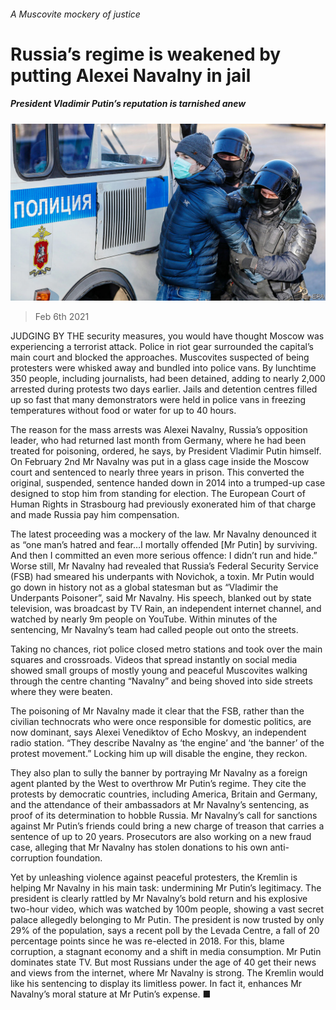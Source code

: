 ###### A Muscovite mockery of justice

# Russia’s regime is weakened by putting Alexei Navalny in jail 

##### President Vladimir Putin’s reputation is tarnished anew 

![image](images/20210206_EUP002_0.jpg) 

> Feb 6th 2021 


JUDGING BY THE security measures, you would have thought Moscow was experiencing a terrorist attack. Police in riot gear surrounded the capital’s main court and blocked the approaches. Muscovites suspected of being protesters were whisked away and bundled into police vans. By lunchtime 350 people, including journalists, had been detained, adding to nearly 2,000 arrested during protests two days earlier. Jails and detention centres filled up so fast that many demonstrators were held in police vans in freezing temperatures without food or water for up to 40 hours.


The reason for the mass arrests was Alexei Navalny, Russia’s opposition leader, who had returned last month from Germany, where he had been treated for poisoning, ordered, he says, by President Vladimir Putin himself. On February 2nd Mr Navalny was put in a glass cage inside the Moscow court and sentenced to nearly three years in prison. This converted the original, suspended, sentence handed down in 2014 into a trumped-up case designed to stop him from standing for election. The European Court of Human Rights in Strasbourg had previously exonerated him of that charge and made Russia pay him compensation.



The latest proceeding was a mockery of the law. Mr Navalny denounced it as “one man’s hatred and fear…I mortally offended [Mr Putin] by surviving. And then I committed an even more serious offence: I didn’t run and hide.” Worse still, Mr Navalny had revealed that Russia’s Federal Security Service (FSB) had smeared his underpants with Novichok, a toxin. Mr Putin would go down in history not as a global statesman but as “Vladimir the Underpants Poisoner”, said Mr Navalny. His speech, blanked out by state television, was broadcast by TV Rain, an independent internet channel, and watched by nearly 9m people on YouTube. Within minutes of the sentencing, Mr Navalny’s team had called people out onto the streets.


Taking no chances, riot police closed metro stations and took over the main squares and crossroads. Videos that spread instantly on social media showed small groups of mostly young and peaceful Muscovites walking through the centre chanting “Navalny” and being shoved into side streets where they were beaten.


The poisoning of Mr Navalny made it clear that the FSB, rather than the civilian technocrats who were once responsible for domestic politics, are now dominant, says Alexei Venediktov of Echo Moskvy, an independent radio station. “They describe Navalny as ‘the engine’ and ‘the banner’ of the protest movement.” Locking him up will disable the engine, they reckon.


They also plan to sully the banner by portraying Mr Navalny as a foreign agent planted by the West to overthrow Mr Putin’s regime. They cite the protests by democratic countries, including America, Britain and Germany, and the attendance of their ambassadors at Mr Navalny’s sentencing, as proof of its determination to hobble Russia. Mr Navalny’s call for sanctions against Mr Putin’s friends could bring a new charge of treason that carries a sentence of up to 20 years. Prosecutors are also working on a new fraud case, alleging that Mr Navalny has stolen donations to his own anti-corruption foundation.


Yet by unleashing violence against peaceful protesters, the Kremlin is helping Mr Navalny in his main task: undermining Mr Putin’s legitimacy. The president is clearly rattled by Mr Navalny’s bold return and his explosive two-hour video, which was watched by 100m people, showing a vast secret palace allegedly belonging to Mr Putin. The president is now trusted by only 29% of the population, says a recent poll by the Levada Centre, a fall of 20 percentage points since he was re-elected in 2018. For this, blame corruption, a stagnant economy and a shift in media consumption. Mr Putin dominates state TV. But most Russians under the age of 40 get their news and views from the internet, where Mr Navalny is strong. The Kremlin would like his sentencing to display its limitless power. In fact it, enhances Mr Navalny’s moral stature at Mr Putin’s expense. ■

